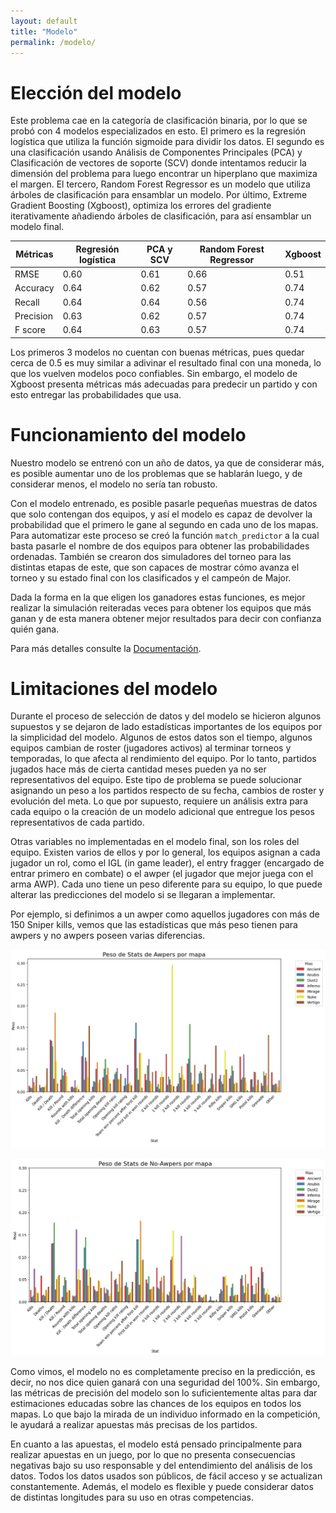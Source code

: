 ```yaml
---
layout: default
title: "Modelo"
permalink: /modelo/
---
```


# Elección del modelo

Este problema cae en la categoría de clasificación binaria, por lo que se probó con 4 modelos especializados en esto. El primero es la regresión logística que utiliza la función sigmoide para dividir los datos. El segundo es una clasificación usando Análisis de Componentes Principales (PCA) y Clasificación de vectores de soporte (SCV) donde intentamos reducir la dimensión del problema para luego encontrar un hiperplano que maximiza el margen. El tercero, Random Forest Regressor es un modelo que utiliza árboles de clasificación para ensamblar un modelo. Por último, Extreme Gradient Boosting (Xgboost), optimiza los errores del gradiente iterativamente añadiendo árboles de clasificación, para así ensamblar un modelo final.

| Métricas   | Regresión logística | PCA y SCV  | Random Forest Regressor | Xgboost |
| ---------- | ------------------- | ---------- | ----------------------- | --------|
| RMSE       | 0.60   | 0.61   | 0.66   | 0.51   |
| Accuracy   | 0.64   | 0.62   | 0.57   | 0.74   |
| Recall     | 0.64   | 0.64   | 0.56   | 0.74   |
| Precision  | 0.63   | 0.62   | 0.57   | 0.74   |
| F score    | 0.64   | 0.63   | 0.57   | 0.74   |

Los primeros 3 modelos no cuentan con buenas métricas, pues quedar cerca de 0.5 es muy similar a adivinar el resultado final con una moneda, lo que los vuelven modelos poco confiables. Sin embargo, el modelo de Xgboost presenta métricas más adecuadas para predecir un partido y con esto entregar las probabilidades que usa.

# Funcionamiento del modelo

Nuestro modelo se entrenó con un año de datos, ya que de considerar más, es posible aumentar uno de los problemas que se hablarán luego, y de considerar menos, el modelo no sería tan robusto.

Con el modelo entrenado, es posible pasarle pequeñas muestras de datos que solo contengan dos equipos, y así el modelo es capaz de devolver la probabilidad que el primero le gane al segundo en cada uno de los mapas. Para automatizar este proceso se creó la función ``match_predictor`` a la cual basta pasarle el nombre de dos equipos para obtener las probabilidades ordenadas. También se crearon dos simuladores del torneo para las distintas etapas de este, que son capaces de mostrar cómo avanza el torneo y su estado final con los clasificados y el campeón de Major.

Dada la forma en la que eligen los ganadores estas funciones, es mejor realizar la simulación reiteradas veces para obtener los equipos que más ganan y de esta manera obtener mejor resultados para decir con confianza quién gana.

Para más detalles consulte la [Documentación](documentacion/).

# Limitaciones del modelo

Durante el proceso de selección de datos y del modelo se hicieron algunos supuestos y se dejaron de lado estadísticas importantes de los equipos por la simplicidad del modelo. Algunos de estos datos son el tiempo, algunos equipos cambian de roster (jugadores activos) al terminar torneos y temporadas, lo que afecta al rendimiento del equipo. Por lo tanto, partidos jugados hace más de cierta cantidad meses pueden ya no ser representativos del equipo. Este tipo de problema se puede solucionar asignando un peso a los partidos respecto de su fecha, cambios de roster y evolución del meta. Lo que por supuesto, requiere un análisis extra para cada equipo o la creación de un modelo adicional que entregue los pesos representativos de cada partido.

Otras variables no implementadas en el modelo final, son los roles del equipo. Existen varios de ellos y por lo general, los equipos asignan a cada jugador un rol, como el IGL (in game leader), el entry fragger (encargado de entrar primero en combate) o el awper (el jugador que mejor juega con el arma AWP). Cada uno tiene un peso diferente para su equipo, lo que puede alterar las predicciones del modelo si se llegaran a implementar.

Por ejemplo, si definimos a un awper como aquellos jugadores con más de 150 Sniper kills, vemos que las estadísticas que más peso tienen para awpers y no awpers poseen varias diferencias.

![Awpers](../assets/images/stats_awpers.png)

![No-Awpers](../assets/images/stats_noawpers.png)

Como vimos, el modelo no es completamente preciso en la predicción, es decir, no nos dice quien ganará con una seguridad del 100%. Sin embargo, las métricas de precisión del modelo son lo suficientemente altas para dar estimaciones educadas sobre las chances de los equipos en todos los mapas. Lo que bajo la mirada de un individuo informado en la competición, le ayudará a realizar apuestas más precisas de los partidos.

En cuanto a las apuestas, el modelo está pensado principalmente para realizar apuestas en un juego, por lo que no presenta consecuencias negativas bajo su uso responsable y del entendimiento del análisis de los datos. Todos los datos usados son públicos, de fácil acceso y se actualizan constantemente. Además, el modelo es flexible y puede considerar datos de distintas longitudes para su uso en otras competencias.